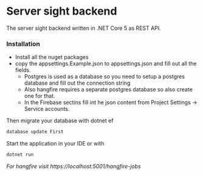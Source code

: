 # Server sight backend

The server sight backend written in .NET Core 5 as REST API.

### Installation
* Install all the nuget packages
* copy the appsettings.Example.json to appsettings.json and fill out all the fields.
    * Postgres is used as a database so you need to setup a postgres database and fill out the connection string
    * Also hangfire requires a separate postgres database so also create one for that.
    * In the Firebase sectins fill int he json content from Project Settings -> Service accounts. 
  
Then migrate your database with dotnet ef 
```bash
database update First
```

Start the application in your IDE or with 
```bash
dotnet run
```
_For hangfire visit https://localhost:5001/hangfire-jobs_